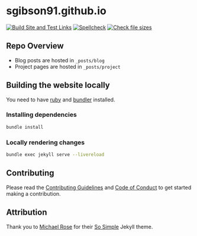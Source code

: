 # sgibson91.github.io

[![Build Site and Test Links](https://github.com/sgibson91/sgibson91.github.io/workflows/Build%20Site%20and%20Test%20Links/badge.svg)](https://github.com/sgibson91/sgibson91.github.io/actions?query=workflow%3A%22Build+Site+and+Test+Links%22+branch%3Agh-pages) [![Spellcheck](https://github.com/sgibson91/sgibson91.github.io/workflows/Spellcheck/badge.svg)](https://github.com/sgibson91/sgibson91.github.io/actions?query=workflow%3ASpellcheck+branch%3Agh-pages) [![Check file sizes](https://github.com/sgibson91/sgibson91.github.io/workflows/Check%20file%20sizes/badge.svg)](https://github.com/sgibson91/sgibson91.github.io/actions?query=workflow%3A%22Check+file+sizes%22+branch%3Agh-pages)

## Repo Overview

* Blog posts are hosted in `_posts/blog`
* Project pages are hosted in `_posts/project`

## Building the website locally

You need to have [ruby](https://www.ruby-lang.org/en/documentation/installation/) and [bundler](https://bundler.io/) installed.

### Installing dependencies

```bash
bundle install
```

### Locally rendering changes

```bash
bundle exec jekyll serve --livereload
```

## Contributing

Please read the [Contributing Guidelines](./CONTRIBUTING.md) and [Code of Conduct](./CODE_OF_CONDUCT.md) to get started making a contribution.

## Attribution

Thank you to [Michael Rose](https://github.com/mmistakes) for their [So Simple](https://github.com/mmistakes/so-simple-theme) Jekyll theme.
